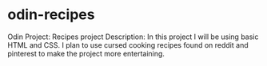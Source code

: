 # odin-recipes
Odin Project: Recipes project
Description: In this project I will be using basic HTML and CSS. I plan to use cursed cooking recipes found on reddit and pinterest to make the project more entertaining. 
